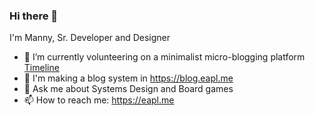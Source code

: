 ### Hi there 👋

I'm Manny, Sr. Developer and Designer

- 🔭 I’m currently volunteering on a minimalist micro-blogging platform [Timeline](https://github.com/sorenpeter/timeline)
- 📃 I'm making a blog system in https://blog.eapl.me
- 💬 Ask me about Systems Design and Board games
- 📫 How to reach me: https://eapl.me

<!--
**eapl-gemugami/eapl-gemugami** is a ✨ _special_ ✨ repository because its `README.md` (this file) appears on your GitHub profile.

Here are some ideas to get you started:

- 🔭 I’m currently working on ...
- 🌱 I’m currently learning ...
- 👯 I’m looking to collaborate on ...
- 🤔 I’m looking for help with ...
- 💬 Ask me about ...
- 📫 How to reach me: ...
- 😄 Pronouns: ...
- ⚡ Fun fact: ...
-->
